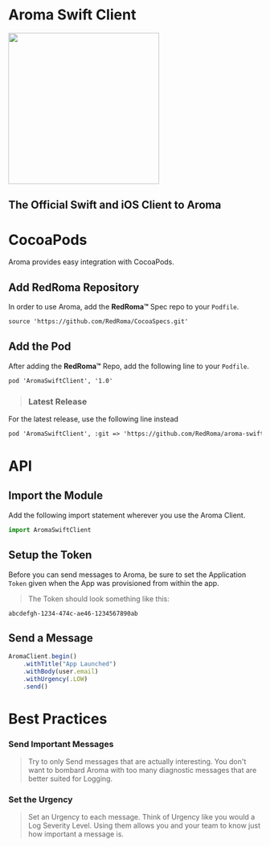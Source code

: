 # Aroma Swift Client

[<img src="https://raw.githubusercontent.com/RedRoma/aroma/develop/Graphics/Logo.png" width="300">](http://aroma.redroma.tech/)

## The Official Swift and iOS Client to Aroma


# CocoaPods

Aroma provides easy integration with CocoaPods.

## Add RedRoma Repository

In order to use Aroma, add the **RedRoma™** Spec repo to your `Podfile`.

```xml
source 'https://github.com/RedRoma/CocoaSpecs.git'
```

## Add the Pod
After adding the **RedRoma™** Repo, add the following line to your `Podfile`.

```xml
pod 'AromaSwiftClient', '1.0'
```

>### Latest Release
For the latest release, use the following line instead
```xml
pod 'AromaSwiftClient', :git => 'https://github.com/RedRoma/aroma-swift-client.git', :branch => 'develop'
```

# API

## Import the Module
Add the following import statement wherever you use the Aroma Client.

```js
import AromaSwiftClient
```

## Setup the Token

Before you can send messages to Aroma, be sure to set the Application `Token` given when the App was provisioned from within the app.

>The Token should look something like this:
```
abcdefgh-1234-474c-ae46-1234567890ab
```

## Send a Message

```js
AromaClient.begin()
    .withTitle("App Launched")
    .withBody(user.email)
    .withUrgency(.LOW)
    .send()
```

# Best Practices

### Send Important Messages
>Try to only Send messages that are actually interesting. You don't want to bombard Aroma with too many diagnostic messages that are better suited for Logging.

### Set the Urgency
>Set an Urgency to each message. Think of Urgency like you would a Log Severity Level. Using them allows you and your team to know just how important a message is.
